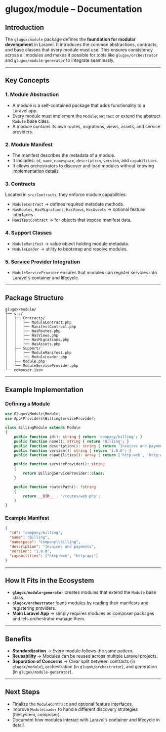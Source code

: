 # glugox/module – Documentation

## Introduction

The `glugox/module` package defines the **foundation for modular development** in Laravel. It introduces the common abstractions, contracts, and base classes that every module must use. This ensures consistency across all modules and makes it possible for tools like `glugox/orchestrator` and `glugox/module-generator` to integrate seamlessly.

---

## Key Concepts

### 1. Module Abstraction

* A module is a self-contained package that adds functionality to a Laravel app.
* Every module must implement the `ModuleContract` or extend the abstract `Module` base class.
* A module contains its own routes, migrations, views, assets, and service providers.

### 2. Module Manifest

* The manifest describes the metadata of a module.
* It includes: `id`, `name`, `namespace`, `description`, `version`, and `capabilities`.
* It allows orchestrators to discover and load modules without knowing implementation details.

### 3. Contracts

Located in `src/Contracts`, they enforce module capabilities:

* `ModuleContract` → defines required metadata methods.
* `HasRoutes`, `HasMigrations`, `HasViews`, `HasAssets` → optional feature interfaces.
* `ManifestContract` → for objects that expose manifest data.

### 4. Support Classes

* `ModuleManifest` → value object holding module metadata.
* `ModuleLoader` → utility to bootstrap and resolve modules.

### 5. Service Provider Integration

* `ModuleServiceProvider` ensures that modules can register services into Laravel’s container and lifecycle.

---

## Package Structure

```
glugox/module/
├── src/
│   ├── Contracts/
│   │   ├── ModuleContract.php
│   │   ├── ManifestContract.php
│   │   ├── HasRoutes.php
│   │   ├── HasViews.php
│   │   ├── HasMigrations.php
│   │   └── HasAssets.php
│   ├── Support/
│   │   ├── ModuleManifest.php
│   │   └── ModuleLoader.php
│   ├── Module.php
│   └── ModuleServiceProvider.php
└── composer.json
```

---

## Example Implementation

### Defining a Module

```php
use Glugox\Module\Module;
use App\Providers\BillingServiceProvider;

class BillingModule extends Module
{
    public function id(): string { return 'company/billing'; }
    public function name(): string { return 'Billing'; }
    public function description(): string { return 'Invoices and payments'; }
    public function version(): string { return '1.0.0'; }
    public function capabilities(): array { return ['http:web', 'http:api']; }

    public function serviceProvider(): string
    {
        return BillingServiceProvider::class;
    }

    public function routesPath(): ?string
    {
        return __DIR__ . '/routes/web.php';
    }
}
```

### Example Manifest

```json
{
  "id": "company/billing",
  "name": "Billing",
  "namespace": "Company\\Billing",
  "description": "Invoices and payments",
  "version": "1.0.0",
  "capabilities": ["http:web", "http:api"]
}
```

---

## How It Fits in the Ecosystem

* **`glugox/module-generator`** creates modules that extend the `Module` base class.
* **`glugox/orchestrator`** loads modules by reading their manifests and registering providers.
* **Main Laravel App** → simply requires modules as composer packages and lets orchestrator manage them.

---

## Benefits

* **Standardization** → Every module follows the same pattern.
* **Reusability** → Modules can be reused across multiple Laravel projects.
* **Separation of Concerns** → Clear split between contracts (in `glugox/module`), orchestration (in `glugox/orchestrator`), and generation (in `glugox/module-generator`).

---

## Next Steps

* Finalize the `ModuleContract` and optional feature interfaces.
* Improve `ModuleLoader` to handle different discovery strategies (filesystem, composer).
* Document how modules interact with Laravel’s container and lifecycle in detail.
